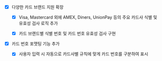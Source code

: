 - [x] 다양한 카드 브랜드 지원 확장

  - [x] Visa, Mastercard 외에 AMEX, Diners, UnionPay 등의 주요 카드사 식별 및 유효성 검사 로직 추가

  - [x] 카드 브랜드별 식별 번호 및 카드 번호 유효성 검사 구현

- [x] 카드 번호 포맷팅 기능 추가
  - [x] 사용자 입력 시 자동으로 카드사별 규칙에 맞게 카드 번호를 구분하여 표시

